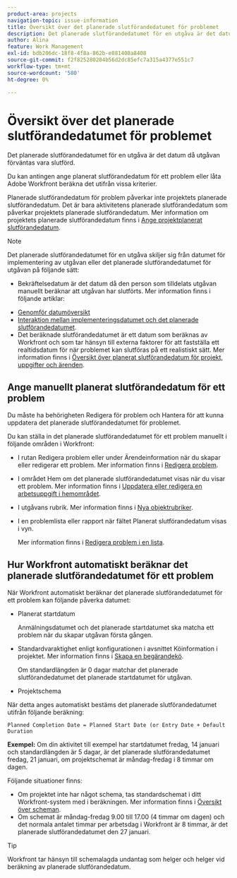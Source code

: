 ```yaml
---
product-area: projects
navigation-topic: issue-information
title: Översikt över det planerade slutförandedatumet för problemet
description: Det planerade slutförandedatumet för en utgåva är det datum då utgåvan förväntas vara slutförd.
author: Alina
feature: Work Management
exl-id: bdb206dc-18f8-4f8a-862b-e881408a8408
source-git-commit: f2f825280204b56d2dc85efc7a315a4377e551c7
workflow-type: tm+mt
source-wordcount: '580'
ht-degree: 0%

---
```


# Översikt över det planerade slutförandedatumet för problemet

Det planerade slutförandedatumet för en utgåva är det datum då utgåvan förväntas vara slutförd.

Du kan antingen ange planerat slutförandedatum för ett problem eller låta Adobe Workfront beräkna det utifrån vissa kriterier. 

Planerade slutförandedatum för problem påverkar inte projektets planerade slutförandedatum. Det är bara aktivitetens planerade slutförandedatum som påverkar projektets planerade slutförandedatum. Mer information om projektets planerade slutförandedatum finns i [Ange projektplanerat slutförandedatum](../../../manage-work/projects/planning-a-project/project-planned-completion-date.md).

>[!NOTE]
>
>Det planerade slutförandedatumet för en utgåva skiljer sig från datumet för implementering av utgåvan eller det planerade slutförandedatumet för utgåvan på följande sätt:
>
>* Bekräftelsedatum är det datum då den person som tilldelats utgåvan manuellt beräknar att utgåvan har slutförts. Mer information finns i följande artiklar:
   * [Genomför datumöversikt](../../../manage-work/projects/updating-work-in-a-project/overview-of-commit-dates.md)
   * [Interaktion mellan implementeringsdatumet och det planerade slutförandedatumet](../../../manage-work/projects/updating-work-in-a-project/interactions-between-commit-and-planned-completion-dates.md).
* Det beräknade slutförandedatumet är ett datum som beräknas av Workfront och som tar hänsyn till externa faktorer för att fastställa ett realtidsdatum för när problemet kan slutföras på ett realistiskt sätt. Mer information finns i [Översikt över planerat slutförandedatum för projekt, uppgifter och ärenden](../../../manage-work/projects/planning-a-project/project-projected-completion-date.md).
>


## Ange manuellt planerat slutförandedatum för ett problem

Du måste ha behörigheten Redigera för problem och Hantera för att kunna uppdatera det planerade slutförandedatumet för problemet.

Du kan ställa in det planerade slutförandedatumet för ett problem manuellt i följande områden i Workfront:

* I rutan Redigera problem eller under Ärendeinformation när du skapar eller redigerar ett problem. Mer information finns i [Redigera problem](../../../manage-work/issues/manage-issues/edit-issues.md).
* I området Hem om det planerade slutförandedatumet visas när du visar ett problem. Mer information finns i [Uppdatera eller redigera en arbetsuppgift i hemområdet](../../../workfront-basics/using-home/using-the-home-area/update-and-edit-work-item-home.md).
* I utgåvans rubrik. Mer information finns i [Nya objektrubriker](../../../workfront-basics/the-new-workfront-experience/new-object-headers.md).
* I en problemlista eller rapport när fältet Planerat slutförandedatum visas i vyn.

   Mer information finns i [Redigera problem i en lista](../../../manage-work/issues/manage-issues/edit-issues-in-a-list.md).

## Hur Workfront automatiskt beräknar det planerade slutförandedatumet för ett problem

När Workfront automatiskt beräknar det planerade slutförandedatumet för ett problem kan följande påverka datumet:

* Planerat startdatum

   Anmälningsdatumet och det planerade startdatumet ska matcha ett problem när du skapar utgåvan första gången.

* Standardvaraktighet enligt konfigurationen i avsnittet Köinformation i projektet. Mer information finns i [Skapa en begärandekö](../../../manage-work/requests/create-and-manage-request-queues/create-request-queue.md).

   Om standardlängden är 0 dagar matchar det planerade slutförandedatumet det planerade startdatumet för utgåvan.

* Projektschema

När detta anges automatiskt bestäms det planerade slutförandedatumet utifrån följande beräkning: 

```
Planned Completion Date = Planned Start Date (or Entry Date + Default Duration
```

**Exempel:** Om din aktivitet till exempel har startdatumet fredag, 14 januari och standardlängden är 5 dagar, är det planerade slutförandedatumet fredag, 21 januari, om projektschemat är måndag-fredag i 8 timmar om dagen.

Följande situationer finns:

* Om projektet inte har något schema, tas standardschemat i ditt Workfront-system med i beräkningen. Mer information finns i [Översikt över scheman](../../../administration-and-setup/set-up-workfront/configure-timesheets-schedules/schedules-overview.md).
* Om schemat är måndag-fredag 9.00 till 17.00 (4 timmar om dagen) och det normala antalet timmar per arbetsdag i Workfront är 8 timmar, är det planerade slutförandedatumet den 27 januari.

>[!TIP]
Workfront tar hänsyn till schemalagda undantag som helger och helger vid beräkning av planerade slutförandedatum.

 
